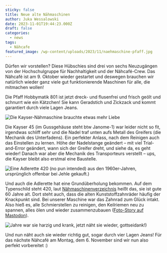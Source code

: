```yaml
---
sticky: false
title: Neue alte Nähmaschinen
author: Juka Wessalowski
date: 2023-11-01T19:44:23.000Z
draft: false
categories:
  - news
tags:
  - Nähcafe
featured_image: /wp-content/uploads/2023/11/naehmaschine-pfaff.jpg
---
```


Dürfen wir vorstellen? Diese Hübschies sind drei von sechs Neuzugängen von der Hochschulgruppe für Nachhaltigkeit und der Nähcafé-Crew. Das Nähcafé ist am 9. Oktober wieder gestartet und deswegen brauchen wir natürlich wieder ganz viele gut funktionierende Maschinen für alle, die mitmachen wollen!

Die Pfaff Hobbymatik 801 ist jetzt dreck- und flusenfrei und frisch geölt und schnurrt wie ein Kätzchen! Sie kann Geradstich und Zickzack und kommt garantiert durch viele Lagen Jeans.

![Die Kayser-Nähmaschine brauchte etwas mehr Liebe](/wp-content/uploads/2023/11/naehmaschine-kayser.jpg)

Die Kayser 45 (im Gussgehäuse steht btw Janome-1) war leider nicht so fit, irgendwas schliff sehr und die Nadel traf unten aufs Metall des Greifers (die Mechanik des Unterfadens). Ein perfekter Anlass, nach dem Reinigen auch das Einstellen zu lernen. Höhe der Nadelstange geändert – mit viel Trial-and-Error geändert, wann sich der Greifer dreht, und siehe da, es geht wieder! Danach war aber die Mechanik des Transporteurs verstellt – ups, die Kayser bleibt also erstmal eine Baustelle.

![Eine Adlerette 420 (no pun intended) aus den 1960er-Jahren, ursprünglich offenbar bei Jehle gekauft.)](/wp-content/uploads/2023/11/naehmaschine-adlerette.jpg)

Und auch die Adlerette hat eine Grundüberholung bekommen. Auf dem Typenschild steht 420, laut [Nähmaschinenverzeichnis](https://www.naehmaschinenverzeichnis.de/) heißt das, sie ist gute 60 Jahre alt. Dort steht auch, dass die alten Kunststoffzahnräder häufig der Knackpunkt sind. Bei unserer Maschine war das Zahnrad zum Glück intakt. Also hieß es, alle Schmierstellen zu reinigen, den Keilriemen neu zu spannen, alles ölen und wieder zusammenzubauen ([Foto-Story auf Mastodon](https://chaos.social/@juka/111281417845989740)). 

![Jahre war sie harzig und krank, jetzt näht sie wieder, gottseidank!)](/wp-content/uploads/2023/11/naehmaschine-adlerette2.jpg)

Und nun näht auch sie wieder richtig gut, sogar durch vier Lagen Jeans! Für das nächste Nähcafé am Montag, dem 6. November sind wir nun also perfekt vorbereitet :)
